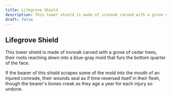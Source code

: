 ```yaml
---
title: Lifegrove Shield
description: This tower shield is made of ironoak carved with a grove of cedar trees, their roots reaching down into a blue-gray mold that furs the bottom quarter of the face....
draft: false
---
```


## Lifegrove Shield

This tower shield is made of ironoak carved with a grove of cedar trees, their roots reaching down into a blue-gray mold that furs the bottom quarter of the face.

If the bearer of this shield scrapes some of the mold into the mouth of an injured comrade, their wounds seal as if time reversed itself in their flesh, though the bearer's bones creak as they age a year for each injury so undone.

